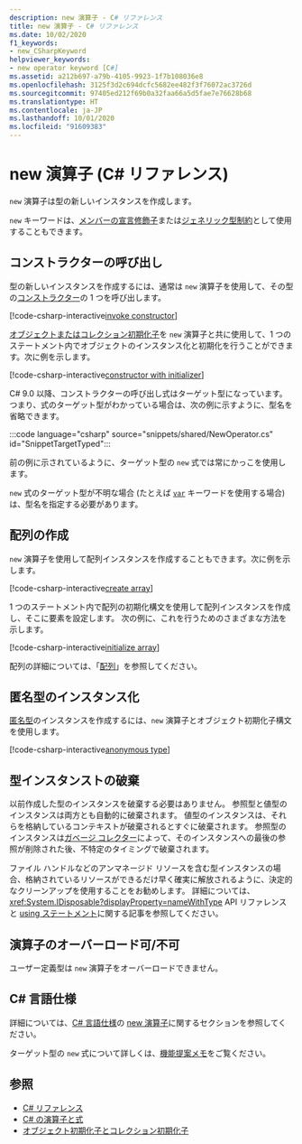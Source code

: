 ```yaml
---
description: new 演算子 - C# リファレンス
title: new 演算子 - C# リファレンス
ms.date: 10/02/2020
f1_keywords:
- new_CSharpKeyword
helpviewer_keywords:
- new operator keyword [C#]
ms.assetid: a212b697-a79b-4105-9923-1f7b108036e8
ms.openlocfilehash: 3125f3d2c694dcfc5682ee482f3f76072ac3726d
ms.sourcegitcommit: 97405ed212f69b0a32faa66a5d5fae7e76628b68
ms.translationtype: HT
ms.contentlocale: ja-JP
ms.lasthandoff: 10/01/2020
ms.locfileid: "91609383"
---
```

# <a name="new-operator-c-reference"></a>new 演算子 (C# リファレンス)

`new` 演算子は型の新しいインスタンスを作成します。

`new` キーワードは、[メンバーの宣言修飾子](../keywords/new-modifier.md)または[ジェネリック型制約](../keywords/new-constraint.md)として使用することもできます。

## <a name="constructor-invocation"></a>コンストラクターの呼び出し

型の新しいインスタンスを作成するには、通常は `new` 演算子を使用して、その型の[コンストラクター](../../programming-guide/classes-and-structs/constructors.md)の 1 つを呼び出します。

[!code-csharp-interactive[invoke constructor](snippets/shared/NewOperator.cs#Constructor)]

[オブジェクトまたはコレクション初期化子](../../programming-guide/classes-and-structs/object-and-collection-initializers.md)を `new` 演算子と共に使用して、1 つのステートメント内でオブジェクトのインスタンス化と初期化を行うことができます。次に例を示します。

[!code-csharp-interactive[constructor with initializer](snippets/shared/NewOperator.cs#ConstructorWithInitializer)]

C# 9.0 以降、コンストラクターの呼び出し式はターゲット型になっています。 つまり、式のターゲット型がわかっている場合は、次の例に示すように、型名を省略できます。

:::code language="csharp" source="snippets/shared/NewOperator.cs" id="SnippetTargetTyped":::

前の例に示されているように、ターゲット型の `new` 式では常にかっこを使用します。

`new` 式のターゲット型が不明な場合 (たとえば [`var`](../keywords/var.md) キーワードを使用する場合) は、型名を指定する必要があります。

## <a name="array-creation"></a>配列の作成

`new` 演算子を使用して配列インスタンスを作成することもできます。次に例を示します。

[!code-csharp-interactive[create array](snippets/shared/NewOperator.cs#Array)]

1 つのステートメント内で配列の初期化構文を使用して配列インスタンスを作成し、そこに要素を設定します。 次の例に、これを行うためのさまざまな方法を示します。

[!code-csharp-interactive[initialize array](snippets/shared/NewOperator.cs#ArrayInitialization)]

配列の詳細については、「[配列](../../programming-guide/arrays/index.md)」を参照してください。

## <a name="instantiation-of-anonymous-types"></a>匿名型のインスタンス化

[匿名型](../../programming-guide/classes-and-structs/anonymous-types.md)のインスタンスを作成するには、`new` 演算子とオブジェクト初期化子構文を使用します。

[!code-csharp-interactive[anonymous type](snippets/shared/NewOperator.cs#AnonymousType)]

## <a name="destruction-of-type-instances"></a>型インスタンストの破棄

以前作成した型のインスタンスを破棄する必要はありません。 参照型と値型のインスタンスは両方とも自動的に破棄されます。 値型のインスタンスは、それらを格納しているコンテキストが破棄されるとすぐに破棄されます。 参照型のインスタンスは[ガベージ コレクター](../../../standard/garbage-collection/index.md)によって、そのインスタンスへの最後の参照が削除された後、不特定のタイミングで破棄されます。

ファイル ハンドルなどのアンマネージド リソースを含む型インスタンスの場合、格納されているリソースができるだけ早く確実に解放されるように、決定的なクリーンアップを使用することをお勧めします。 詳細については、<xref:System.IDisposable?displayProperty=nameWithType> API リファレンスと [using ステートメント](../keywords/using-statement.md)に関する記事を参照してください。

## <a name="operator-overloadability"></a>演算子のオーバーロード可/不可

ユーザー定義型は `new` 演算子をオーバーロードできません。

## <a name="c-language-specification"></a>C# 言語仕様

詳細については、[C# 言語仕様](~/_csharplang/spec/introduction.md)の [new 演算子](~/_csharplang/spec/expressions.md#the-new-operator)に関するセクションを参照してください。

ターゲット型の `new` 式について詳しくは、[機能提案メモ](~/_csharplang/proposals/csharp-9.0/target-typed-new.md)をご覧ください。

## <a name="see-also"></a>参照

- [C# リファレンス](../index.md)
- [C# の演算子と式](index.md)
- [オブジェクト初期化子とコレクション初期化子](../../programming-guide/classes-and-structs/object-and-collection-initializers.md)
